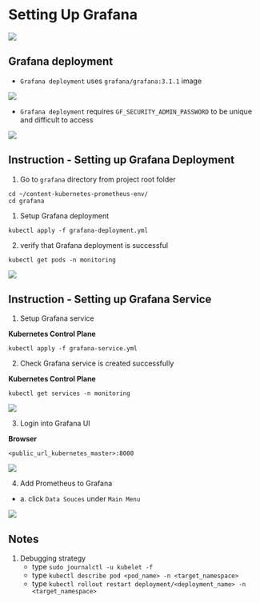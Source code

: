 # Setting Up Grafana

<img src="https://user-images.githubusercontent.com/6856382/222930465-2e7e1d13-c5af-4aa7-9733-970ebd0000c3.png">

## Grafana deployment
- `Grafana deployment` uses `grafana/grafana:3.1.1` image

<img src="https://user-images.githubusercontent.com/6856382/222930501-999f0a85-db7c-4188-a806-3b29a00b780a.png">

- `Grafana deployment` requires `GF_SECURITY_ADMIN_PASSWORD` to be unique and difficult to access

<img src="https://user-images.githubusercontent.com/6856382/222930553-44991240-18b8-46f5-ab9e-b1e58fe31de2.png">


## Instruction - Setting up Grafana Deployment

1. Go to `grafana` directory from project root folder

```
cd ~/content-kubernetes-prometheus-env/
cd grafana
```

1. Setup Grafana deployment

```
kubectl apply -f grafana-deployment.yml
```

2. verify that Grafana deployment is successful

```
kubectl get pods -n monitoring
```

<img src="https://user-images.githubusercontent.com/6856382/222930995-388a95c2-f359-4cc9-aea6-ba48694be106.png">


## Instruction - Setting up Grafana Service

1. Setup Grafana service

**Kubernetes Control Plane**
```
kubectl apply -f grafana-service.yml
```

2. Check Grafana service is created successfully

**Kubernetes Control Plane**
```
kubectl get services -n monitoring
```

<img src="https://user-images.githubusercontent.com/6856382/222934939-964d7963-c50f-493e-8a55-45f754f04945.png">

3. Login into Grafana UI

**Browser**
```
<public_url_kubernetes_master>:8000
```

<img src="https://user-images.githubusercontent.com/6856382/222937175-498eda3e-7b85-4ece-9662-fd0a899d3839.png">

4. Add Prometheus to Grafana 
- a. click `Data Souces` under `Main Menu`

<img src="https://user-images.githubusercontent.com/6856382/222937285-5b8e0340-1993-4687-a1a5-de35325648c3.png">

## Notes
1. Debugging strategy
    - type `sudo journalctl -u kubelet -f`
    - type `kubectl describe pod <pod_name> -n <target_namespace>`
    - type `kubectl rollout restart deployment/<deployment_name> -n <target_namespace>`

#